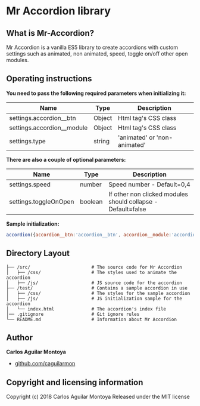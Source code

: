 Mr Accordion library
======

What is Mr-Accordion?
------
Mr Accordion is a vanilla ES5 library to create accordions with custom settings such as animated, non animated, speed, toggle on/off other open modules.

Operating instructions
------
**You need to pass the following required parameters when initializing it:**

|Name                       |Type   |Description                 |
|---------------------------|-------|----------------------------|
|settings.accordion__btn    |Object |Html tag's CSS class        |
|settings.accordion__module |Object |Html tag's CSS class        |
|settings.type              |string |'animated' or 'non-animated'|


**There are also a couple of optional parameters:**

|Name                  |Type    |Description                 |
|----------------------|--------|----------------------------|
|settings.speed        |number  |Speed number - Default=0,4        |
|settings.toggleOnOpen |boolean |If other non clicked modules should collapse - Default=false |


**Sample initialization:**
```javascript
accordion({accordion__btn:'accordion__btn', accordion__module:'accordion__module', type:'animated', speed:1, toggleOnOpen:true});
```

Directory Layout
------
```
├── /src/                       # The source code for Mr Accordion
│   ├── /css/                   # The styles used to animate the accordion
│   ├── /js/                    # JS source code for the accordion
├── /test/                      # Contains a sample accordion in use
│   ├── /css/                   # The styles for the sample accordion
│   ├── /js/                    # JS initialization sample for the accordion
│   └── index.html              # The accordion's index file
│── .gitignore                  # Git ignore rules
└── README.md                   # Information about Mr Accordion
```

Author
------
**Carlos Aguilar Montoya**
 * [github.com/caguilarmon](https://github.com/caguilarmon)

Copyright and licensing information
------
Copyright (c) 2018 Carlos Aguilar Montoya Released under the MIT license
